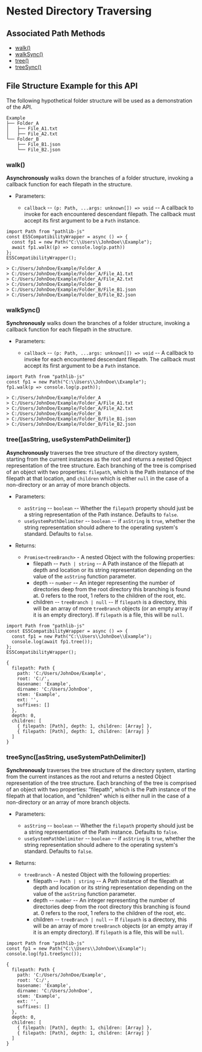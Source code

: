 # Nested Directory Traversing

## Associated Path Methods

- [walk()](#walk)
- [walkSync()](#walkSync)
- [tree()](#tree)
- [treeSync()](#treeSync)

## File Structure Example for this API

The following hypothetical folder structure will be used as a demonstration of the API.

```
Example
├── Folder_A
│   ├── File_A1.txt
│   ├── File_A2.txt
└── Folder_B
    ├── File_B1.json
    └── File_B2.json
```

### walk() <a name = "#walk"></a>

**Asynchronously** walks down the branches of a folder structure, invoking a callback function for each filepath in the structure.

- Parameters:

  - `callback` -- `(p: Path, ...args: unknown[]) => void` -- A callback to invoke for each encountered descendant filepath. The callback must accept its first argument to be a `Path` instance.

```
import Path from "pathlib-js"
const ES5CompatibilityWrapper = async () => {
  const fp1 = new Path("C:\\Users\\JohnDoe\\Example");
  await fp1.walk((p) => console.log(p.path))
};
ES5CompatibilityWrapper();

> C:/Users/JohnDoe/Example/Folder_A
> C:/Users/JohnDoe/Example/Folder_A/File_A1.txt
> C:/Users/JohnDoe/Example/Folder_A/File_A2.txt
> C:/Users/JohnDoe/Example/Folder_B
> C:/Users/JohnDoe/Example/Folder_B/File_B1.json
> C:/Users/JohnDoe/Example/Folder_B/File_B2.json

```

### walkSync() <a name = "#walkSync"></a>

**Synchronously** walks down the branches of a folder structure, invoking a callback function for each filepath in the structure.

- Parameters:

  - `callback` -- `(p: Path, ...args: unknown[]) => void` -- A callback to invoke for each encountered descendant filepath. The callback must accept its first argument to be a `Path` instance.

```
import Path from "pathlib-js"
const fp1 = new Path("C:\\Users\\JohnDoe\\Example");
fp1.walk(p => console.log(p.path));

> C:/Users/JohnDoe/Example/Folder_A
> C:/Users/JohnDoe/Example/Folder_A/File_A1.txt
> C:/Users/JohnDoe/Example/Folder_A/File_A2.txt
> C:/Users/JohnDoe/Example/Folder_B
> C:/Users/JohnDoe/Example/Folder_B/File_B1.json
> C:/Users/JohnDoe/Example/Folder_B/File_B2.json
```

### tree([asString, useSystemPathDelimiter]) <a name = "#tree"></a>

**Asynchronously** traverses the tree structure of the directory system, starting from the current instances as the root and returns a nested Object representation of the tree structure. Each branching of the tree is comprised of an object with two properties: `filepath`, which is the Path instance of the filepath at that location, and `children` which is either `null` in the case of a non-directory or an array of more branch objects.

- Parameters:

  - `asString` -- `boolean` -- Whether the `filepath` property should just be a string representation of the Path instance. Defaults to `false`.
  - `useSystemPathDelimiter` -- `boolean` -- if `asString` is `true`, whether the string representation should adhere to the operating system's standard. Defaults to `false`.

- Returns:
  - `Promise<treeBranch>` - A nested Object with the following properties:
    - filepath -- `Path | string` -- A Path instance of the filepath at depth and location or its string representation depending on the value of the `asString` function parameter.
    - depth -- `number` -- An integer representing the number of directories deep from the root directory this branching is found at. 0 refers to the root, 1 refers to the children of the root, etc.
    - children -- `treeBranch | null` -- If `filepath` is a directory, this will be an array of more `treeBranch` objects (or an empty array if it is an empty directory). If `filepath` is a file, this will be `null`.

```
import Path from "pathlib-js"
const ES5CompatibilityWrapper = async () => {
  const fp1 = new Path("C:\\Users\\JohnDoe\\Example");
  console.log(await fp1.tree());
};
ES5CompatibilityWrapper();

{
  filepath: Path {
    path: 'C:/Users/JohnDoe/Example',
    root: 'C:/',
    basename: 'Example',
    dirname: 'C:/Users/JohnDoe',
    stem: 'Example',
    ext: '',
    suffixes: []
  },
  depth: 0,
  children: [
    { filepath: [Path], depth: 1, children: [Array] },
    { filepath: [Path], depth: 1, children: [Array] }
  ]
}
```

### treeSync([asString, useSystemPathDelimiter]) <a name = "#treeSync"></a>

**Synchronously** traverses the tree structure of the directory system, starting from the current instances as the root and returns a nested Object representation of the tree structure. Each branching of the tree is comprised of an object with two properties: "filepath", which is the Path instance of the filepath at that location, and "children" which is either null in the case of a non-directory or an array of more branch objects.

- Parameters:

  - `asString` -- `boolean` -- Whether the `filepath` property should just be a string representation of the Path instance. Defaults to `false`.
  - `useSystemPathDelimiter` -- `boolean` -- if `asString` is `true`, whether the string representation should adhere to the operating system's standard. Defaults to `false`.

- Returns:
  - `treeBranch` - A nested Object with the following properties:
    - filepath -- `Path | string` -- A Path instance of the filepath at depth and location or its string representation depending on the value of the `asString` function parameter.
    - depth -- `number` -- An integer representing the number of directories deep from the root directory this branching is found at. 0 refers to the root, 1 refers to the children of the root, etc.
    - children -- `treeBranch | null` -- If `filepath` is a directory, this will be an array of more `treeBranch` objects (or an empty array if it is an empty directory). If `filepath` is a file, this will be `null`.

```
import Path from "pathlib-js"
const fp1 = new Path("C:\\Users\\JohnDoe\\Example");
console.log(fp1.treeSync());

{
  filepath: Path {
    path: 'C:/Users/JohnDoe/Example',
    root: 'C:/',
    basename: 'Example',
    dirname: 'C:/Users/JohnDoe',
    stem: 'Example',
    ext: '',
    suffixes: []
  },
  depth: 0,
  children: [
    { filepath: [Path], depth: 1, children: [Array] },
    { filepath: [Path], depth: 1, children: [Array] }
  ]
}
```
